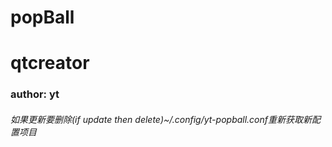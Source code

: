 # popBall
# qtcreator
### author: yt

###### 如果更新要删除(if update then delete)~/.config/yt-popball.conf重新获取新配置项目
